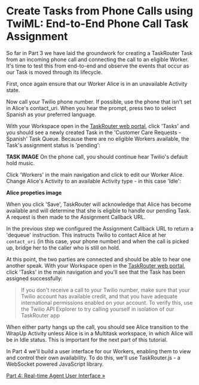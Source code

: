 # Create Tasks from Phone Calls using TwiML: End-to-End Phone Call Task Assignment

So far in Part 3 we have laid the groundwork for creating a TaskRouter Task from an incoming phone call and connecting the call to an eligible Worker. It's time to test this from end-to-end and observe the events that occur as our Task is moved through its lifecycle.

First, once again ensure that our Worker Alice is in an unavailable Activity state.

Now call your Twilio phone number. If possible, use the phone that isn't set in Alice's contact_uri. When you hear the prompt, press two to select Spanish as your preferred language.

With your Workspace open in the [TaskRouter web portal](https://www.twilio.com/user/account/taskrouter/workspaces), click 'Tasks' and you should see a newly created Task in the 'Customer Care Requests - Spanish' Task Queue. Because there are no eligible Workers available, the Task's assignment status is 'pending':

**TASK IMAGE**
On the phone call, you should continue hear Twilio's default hold music.

Click 'Workers' in the main navigation and click to edit our Worker Alice. Change Alice's Activity to an available Activity type - in this case 'Idle':

**Alice propeties image**

When you click 'Save', TaskRouter will acknowledge that Alice has become available and will determine that she is eligible to handle our pending Task. A request is then made to the Assignment Callback URL.

In the previous step we configured the Assignment Callback URL to return a 'dequeue' instruction. This instructs Twilio to contact Alice at her <code>contact_uri</code> (in this case, your phone number) and when the call is picked up, bridge her to the caller who is still on hold.

At this point, the two parties are connected and should be able to hear one another speak. With your Workspace open in the [TaskRouter web portal](https://www.twilio.com/user/account/taskrouter/workspaces), click 'Tasks' in the main navigation and you'll see that the Task has been assigned successfully:

> If you don't receive a call to your Twilio number, make sure that your Twilio account has available credit, and that you have adequate international permissions enabled on your account. To verify this, use the Twilio API Explorer to try calling yourself in isolation of our TaskRouter app

When either party hangs up the call, you should see Alice transition to the WrapUp Activity unless Alice is in a Multitask workspace, in which Alice will be in Idle status. This is important for the next part of this tutorial.

In Part 4 we'll build a user interface for our Workers, enabling them to view and control their own availability. To do this, we'll use TaskRouter.js - a WebSocket powered JavaScript library.

[Part 4: Real-time Agent User Interface »](../part4/part4.md)
